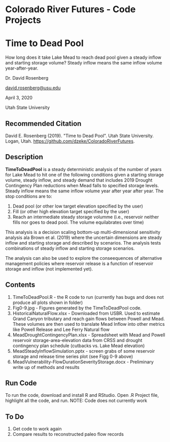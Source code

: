 # Colorado River Futures - Code Projects
# Time to Dead Pool

How long does it take Lake Mead to reach dead pool given a steady inflow and starting storage volume? Steady inflow means the same inflow volume year-after-year.

Dr. David Rosenberg

david.rosenberg@usu.edu

April 3, 2020

Utah State University

## Recommended Citation
David E. Rosenberg (2019). "Time to Dead Pool". Utah State University. Logan, Utah. https://github.com/dzeke/ColoradoRiverFutures.

## Description
**TimeToDeadPool** is a steady deterministic analysis of the number of years for Lake Mead to hit one of the following conditions given a starting storage volume, steady inflow, and steady demand that includes 2019 Drought Contingency Plan reductions when Mead falls
to specified storage levels. Steady inflow means the same inflow volume year after year after year. The stop conditions are to:
1. Dead pool (or other low target elevation specified by the user)
1. Fill  (or other high elevation target specified by the user)
1. Reach an intermediate steady storage volumme (i.e., reservoir neither fills nor goes to dead pool. The volume equilabrates over time)

This analysis is a decision scaling bottom-up multi-dimensional sensitivity analysis ala Brown et al. (2019) where the uncertain dimensions are steady inflow and starting storage and described by scenarios.
The analysis tests combinations of steady inflow and starting storage scenarios.

The analysis can also be used to explore the conseequences of alternative management policies where reservoir release is a function of reservoir storage and inflow (not implemented yet).

## Contents
1. TimeToDeadPool.R - the R code to run (currently has bugs and does not produce all plots shown in folder)
1. Fig0-9.jpg - Figures generated by the TimeToDeadPool code.
1. HistoricalNaturalFlow.xlsx - Downloaded from USBR. Used to estimate Grand Canyon tributary and reach gain flows between Powell and Mead. These volumes are then used to translate Mead Inflow into other metrics like Powell Release and Lee Ferry Natural flow
1. MeadDroughtContingencyPlan.xlsx - Spreadsheet with Mead and Powell reservoir storage-area-elevation data from CRSS and drought contingency plan schedule (cutbacks vs. Lake Mead elevation)
1. MeadSteadyInflowSimulation.pptx - screen grabs of some reservoir storage and release time series plot (see Figg 0-9 above)
1. MeadVulnerability-FlowDurationSeverityStorage.docx - Preliminary write up of methods and results

## Run Code
To run the code, download and install R and RStudio. Open .R Project file, highlight all the code, and run. 
NOTE: Code does not currently work

## To Do
1. Get code to work again
1. Compare results to reconstructed paleo flow records